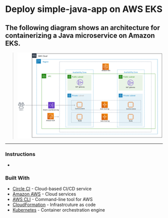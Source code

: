 # Deploy simple-java-app on AWS EKS


## The following diagram shows an architecture for containerizing a Java microservice on Amazon EKS.

> ![EKS cluster diagram](eks-diagram.png)


-------------------------------------------------------------------------------------------------------------------------------------------------------

### Instructions

* 



### Built With

- [Circle CI](www.circleci.com) - Cloud-based CI/CD service
- [Amazon AWS](https://aws.amazon.com/) - Cloud services
- [AWS CLI](https://aws.amazon.com/cli/) - Command-line tool for AWS
- [CloudFormation](https://aws.amazon.com/cloudformation/) - Infrastrcuture as code
- [Kubernetes](https://kubernetes.io/) - Container orchestration engine

